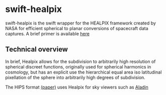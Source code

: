 # swift-healpix

swift-healpix is the swift wrapper for the HEALPIX framework created by NASA for efficient spherical to planar conversions of spacecraft data captures. A brief primer is available [here](https://healpix.jpl.nasa.gov/pdf/intro.pdf)

## Technical overview

In brief, Healpix allows for the subdivision to arbitrarily high resolution of spherical discreet functions, originally used for spherical harmonics in cosmology, but has an explicit use the hierarchical equal area iso latitudinal pixellation of the sphere into arbitrarily high degrees of subdivision. 

The HIPS format [(paper)](https://www.ivoa.net/documents/HiPS/20170406/PR-HIPS-1.0-20170406.pdf) uses Healpix for sky viewers such as [Aladin](https://aladin.u-strasbg.fr)
